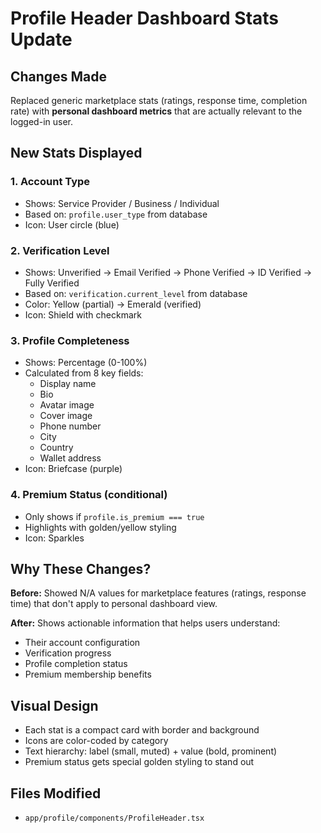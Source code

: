 # Profile Header Dashboard Stats Update

## Changes Made
Replaced generic marketplace stats (ratings, response time, completion rate) with **personal dashboard metrics** that are actually relevant to the logged-in user.

## New Stats Displayed

### 1. **Account Type** 
- Shows: Service Provider / Business / Individual
- Based on: `profile.user_type` from database
- Icon: User circle (blue)

### 2. **Verification Level**
- Shows: Unverified → Email Verified → Phone Verified → ID Verified → Fully Verified
- Based on: `verification.current_level` from database
- Color: Yellow (partial) → Emerald (verified)
- Icon: Shield with checkmark

### 3. **Profile Completeness**
- Shows: Percentage (0-100%)
- Calculated from 8 key fields:
  - Display name
  - Bio
  - Avatar image
  - Cover image
  - Phone number
  - City
  - Country
  - Wallet address
- Icon: Briefcase (purple)

### 4. **Premium Status** (conditional)
- Only shows if `profile.is_premium === true`
- Highlights with golden/yellow styling
- Icon: Sparkles

## Why These Changes?

**Before:** Showed N/A values for marketplace features (ratings, response time) that don't apply to personal dashboard view.

**After:** Shows actionable information that helps users understand:
- Their account configuration
- Verification progress
- Profile completion status
- Premium membership benefits

## Visual Design
- Each stat is a compact card with border and background
- Icons are color-coded by category
- Text hierarchy: label (small, muted) + value (bold, prominent)
- Premium status gets special golden styling to stand out

## Files Modified
- `app/profile/components/ProfileHeader.tsx`
